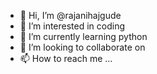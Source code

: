 - 👋 Hi, I’m @rajanihajgude
- 👀 I’m interested in coding
- 🌱 I’m currently learning python
- 💞️ I’m looking to collaborate on 
- 📫 How to reach me ...

<!---
rajanihajgude/rajanihajgude is a ✨ special ✨ repository because its `README.md` (this file) appears on your GitHub profile.
You can click the Preview link to take a look at your changes.
--->
